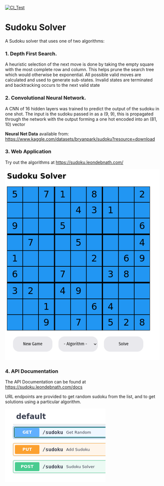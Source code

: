 [![CI_Test](https://github.com/S010MON/sudoku/actions/workflows/python-app.yml/badge.svg)](https://github.com/S010MON/sudoku/actions/workflows/python-app.yml)

# Sudoku Solver
A Sudoku solver that uses one of two algorithms:
### 1. Depth First Search.  
A heuristic selection of the next move is done by taking the empty square with the most complete row and column.  This helps prune the search tree which would otherwise be exponential.  All possible valid moves are calculated and used to generate sub-states.  Invalid states are terminated and backtracking occurs to the next valid state

### 2. Convolutional Neural Network.
A CNN of 16 hidden layers was trained to predict the output of the sudoku in one shot.  The input is the sudoku passed in as a (9, 9), this is propagated through the network with the output forming a  one hot encoded into an (81, 10) vector

**Neural Net Data** available from: https://www.kaggle.com/datasets/bryanpark/sudoku?resource=download

### 3. Web Application
Try out the algorithms at https://sudoku.leondebnath.com/

![web_app.png](https://github.com/S010MON/sudoku/blob/master/web_app.png)


### 4. API Documentation
The API Documentation can be found at https://sudoku.leondebnath.com/docs

URL endpoints are provided to get random sudoku from the list, and to get solutions using a particular algorithm.

![api_docs.png](https://github.com/S010MON/sudoku/blob/master/api_docs.png)
